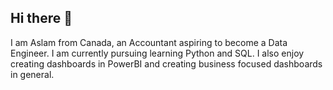 ## Hi there 👋

I am Aslam from Canada, an Accountant aspiring to become a Data Engineer. I am currently pursuing learning Python and SQL.
I also enjoy creating dashboards in PowerBI and creating business focused dashboards in general.



<!--
**aslamfaleel/aslamfaleel** is a ✨ _special_ ✨ repository because its `README.md` (this file) appears on your GitHub profile.

Here are some ideas to get you started:

- 🔭 I’m currently working on Python and SQL.
- 🌱 I’m currently learning Python and SQL.
- 👯 I’m looking to collaborate on Python and SQL.
- 🤔 I’m looking for help with ...
- 💬 Ask me about Python and SQL
- 📫 How to reach me: aslamfaleel@outlook.com  
- 😄 Pronouns: He/Him
- ⚡ Fun fact: ...
-->
